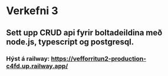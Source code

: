 # Verkefni 3

## Sett upp CRUD api fyrir boltadeildina með node.js, typescript og postgresql.

### Hýst á railway: https://vefforritun2-production-c4fd.up.railway.app/

